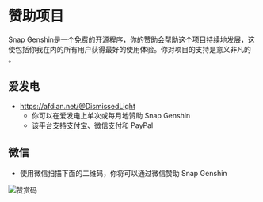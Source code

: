 # 赞助项目

Snap Genshin是一个免费的开源程序，你的赞助会帮助这个项目持续地发展，这使包括你我在内的所有用户获得最好的使用体验。你对项目的支持是意义非凡的 。

## 爱发电

- https://afdian.net/@DismissedLight
  - 你可以在爱发电上单次或每月地赞助 Snap Genshin
  - 该平台支持支付宝、微信支付和 PayPal

## 微信

- 使用微信扫描下面的二维码，你将可以通过微信赞助 Snap Genshin

![赞赏码](https://img.snapgenshin.com/imgs/2022/02/c0d754c7c3f5af1c.jpg)